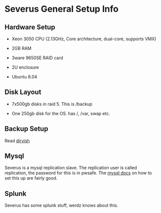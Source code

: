 # Severus General Setup Info

## Hardware Setup


*  Xeon 3050 CPU (2.13GHz, Core architecture, dual-core, supports VMX)

*  2GB RAM

*  3ware 9650SE RAID card

*  2U enclosure

*  Ubuntu 8.04

## Disk Layout


*  7x500gb disks in raid 5. This is /backup

*  One 250gb disk for the OS. has /, /var, swap etc.

## Backup Setup

Read [dirvish](/legacy/procedures/dirvish)

## Mysql

Severus is a mysql replication slave. The replication user is called replication, the password for this is in pwsafe. The [mysql docs](http://dev.mysql.com/doc/refman/5.0/en/replication-howto.html) on how to set this up are fairly good.

## Splunk

Severus has some splunk stuff, werdz knows about this.
